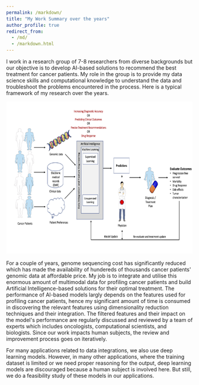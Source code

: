 ```yaml
---
permalink: /markdown/
title: "My Work Summary over the years"
author_profile: true
redirect_from: 
  - /md/
  - /markdown.html
---
```


I work in a research group of 7-8 researchers from diverse backgrounds but our objective is to develop AI-based solutions to recommend the best treatment for cancer patients. My role in the group is to provide my data science skills and computational knowledge to understand the data and troubleshoot the problems encountered in the process. Here is a typical framework of my research over the years.

<img src="../images/AI_framework2.jpg" alt="AI_framework" style="height: 410px; width:720px;"/> 

For a couple of years, genome sequencing cost has significantly reduced which has made the availability of hundereds of thousands cancer patients' genomic data at affordable price. My job is to integrate and utilise this enormous amount of multimodal data for profiling cancer patients and build Artificial Intelligence-based solutions for their optimal treatment. The performance of AI-based models largly depends on the features used for profiling cancer patients, hence my significant amount of time is consumed in discovering the relevant features using dimensionality reduction techniques and their integration. The filtered features and their impact on the model's performance are regularly discussed and reviewed by a team of experts which includes oncologists, computational scientists, and biologists. Since our work impacts human subjects, the review and improvement process goes on iteratively.

For many applications related to data integrations, we also use deep learning models. However, in many other applications, where the training dataset is limited or we need proper reasoning for the output, deep learning models are discouraged because a human subject is involved here. But still, we do a feasibility study of these models in our applications. 

